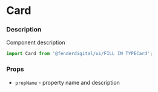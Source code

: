 # Card

### Description
Component description

```js
import Card from '@fenderdigital/ui/FILL IN TYPECard';
```

### Props
* `propName` - property name and description 
